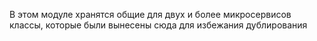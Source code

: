 В этом модуле хранятся общие для двух и более микросервисов классы, которые были вынесены сюда для избежания дублирования